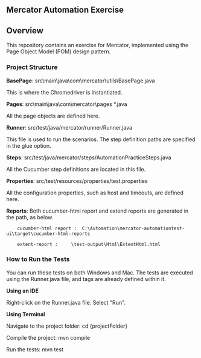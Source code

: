 
## Mercator Automation Exercise

## Overview

This repository contains an exercise for Mercator, implemented using the Page Object Model (POM) design pattern.

### Project Structure
__BasePage__:  src\main\java\com\mercator\utils\BasePage.java

This is where the Chromedriver is instantiated.

__Pages__: src\main\java\com\mercator\pages \*.java

All the page objects are defined here.

__Runner__: src/test/java/mercator/runner/Runner.java

This file is used to run the scenarios. The step definition paths are specified in the glue option.

__Steps__: src/test/java/mercator/steps/AutomationPracticeSteps.java

All the Cucumber step definitions are located in this file.

__Properties__: src/test/resources/properties/test.properties

All the configuration properties, such as host and timeouts, are defined here.

__Reports__: Both cucumber-html report and extend reports are generated in the path, as below.

		cucumber-html report :  C:\Automation\mercator-automationtest-ui\target\cucumber-html-reports

		extent-report : 	\test-output\Html\ExtentHtml.html




### How to Run the Tests
You can run these tests on both Windows and Mac. The tests are executed using the Runner.java file, and tags are already defined within it.

__Using an IDE__

Right-click on the Runner.java file.
Select "Run".

__Using Terminal__

Navigate to the project folder:
cd {projectFolder}

Compile the project:
mvn compile

Run the tests:
mvn test
